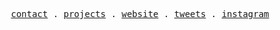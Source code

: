 <p align="center">
  <samp>
    <a href="mailto:iamvaibhav.agarwal@gmail.com">contact</a> .
    <a href="https://github.com/VaibhavA17?tab=repositories">projects</a> .
    <a href="https://webpaage.in">website</a> .
    <a href="https://twitter.com/_vaibhava__">tweets</a> .
    <a href="https://instagram.com/hey.v_">instagram</a>
  </samp>
</p>
<!-- 👋 Hi, I’m Vaibhav Agarwal

👀 I’m interested in Developing & Designing

🌱 I’m currently learning MERN Stack

💞️ I’m looking to collaborate in Web Applications

📫 You can reach me at iamvaibhav.agarwal@gmail.com
 -->
<!---
VaibhavA17/Vaibhav-A. is a ✨ special ✨ repository because its `README.md` (this file) appears on your GitHub profile.
You can click the Preview link to take a look at your changes.
--->

